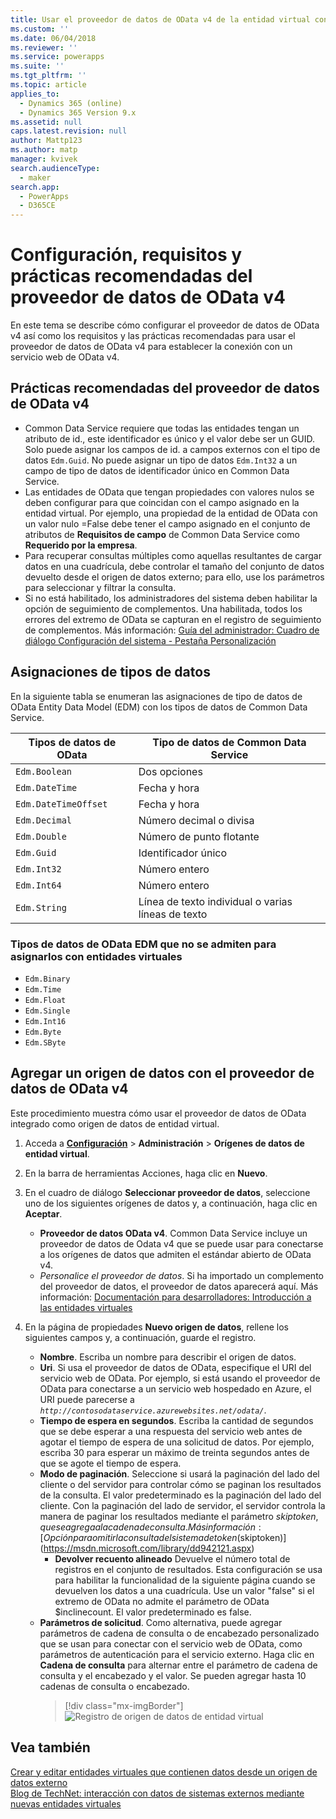 ```yaml
---
title: Usar el proveedor de datos de OData v4 de la entidad virtual con Common Data Service | MicrosoftDocs
ms.custom: ''
ms.date: 06/04/2018
ms.reviewer: ''
ms.service: powerapps
ms.suite: ''
ms.tgt_pltfrm: ''
ms.topic: article
applies_to:
  - Dynamics 365 (online)
  - Dynamics 365 Version 9.x
ms.assetid: null
caps.latest.revision: null
author: Mattp123
ms.author: matp
manager: kvivek
search.audienceType:
  - maker
search.app:
  - PowerApps
  - D365CE
---
```


# <a name="odata-v4-data-provider-configuration-requirements-and-best-practices"></a>Configuración, requisitos y prácticas recomendadas del proveedor de datos de OData v4

En este tema se describe cómo configurar el proveedor de datos de OData v4 así como los requisitos y las prácticas recomendadas para usar el proveedor de datos de OData v4 para establecer la conexión con un servicio web de OData v4. 

## <a name="odata-v4-data-provider-best-practices"></a>Prácticas recomendadas del proveedor de datos de OData v4

- Common Data Service requiere que todas las entidades tengan un atributo de id., este identificador es único y el valor debe ser un GUID.  Solo puede asignar los campos de id. a campos externos con el tipo de datos `Edm.Guid`.  No puede asignar un tipo de datos `Edm.Int32` a un campo de tipo de datos de identificador único en Common Data Service.
-  Las entidades de OData que tengan propiedades con valores nulos se deben configurar para que coincidan con el campo asignado en la entidad virtual. Por ejemplo, una propiedad de la entidad de OData con un valor nulo =False debe tener el campo asignado en el conjunto de atributos de **Requisitos de campo** de Common Data Service como **Requerido por la empresa**. 
- Para recuperar consultas múltiples como aquellas resultantes de cargar datos en una cuadrícula, debe controlar el tamaño del conjunto de datos devuelto desde el origen de datos externo; para ello, use los parámetros para seleccionar y filtrar la consulta.
- Si no está habilitado, los administradores del sistema deben habilitar la opción de seguimiento de complementos. Una habilitada, todos los errores del extremo de OData se capturan en el registro de seguimiento de complementos. Más información: [Guía del administrador: Cuadro de diálogo Configuración del sistema - Pestaña Personalización](/dynamics365/customer-engagement/admin/system-settings-dialog-box-customization-tab) 

## <a name="data-type-mapping"></a>Asignaciones de tipos de datos

En la siguiente tabla se enumeran las asignaciones de tipo de datos de OData Entity Data Model (EDM) con los tipos de datos de Common Data Service. 

|Tipos de datos de OData|Tipo de datos de Common Data Service  |
|---------|---------|
|`Edm.Boolean`|Dos opciones|
|`Edm.DateTime`|Fecha y hora|
|`Edm.DateTimeOffset`|Fecha y hora|
|`Edm.Decimal`|Número decimal o divisa|
|`Edm.Double`|Número de punto flotante|
|`Edm.Guid`|Identificador único|
|`Edm.Int32`|Número entero|
|`Edm.Int64`|Número entero|
|`Edm.String`|Línea de texto individual o varias líneas de texto|


### <a name="odata-edm-data-types-that-are-not-supported-for-mapping-with-virtual-entities"></a>Tipos de datos de OData EDM que no se admiten para asignarlos con entidades virtuales 

- `Edm.Binary `
- `Edm.Time` 
- `Edm.Float `
- `Edm.Single` 
- `Edm.Int16` 
- `Edm.Byte` 
- `Edm.SByte`

 
## <a name="add-a-data-source-using-the-odata-v4-data-provider"></a>Agregar un origen de datos con el proveedor de datos de OData v4

Este procedimiento muestra cómo usar el proveedor de datos de OData integrado como origen de datos de entidad virtual.   
  
1. Acceda a **[Configuración](../model-driven-apps/advanced-navigation.md#settings)** > **Administración** > **Orígenes de datos de entidad virtual**.  
1. En la barra de herramientas Acciones, haga clic en **Nuevo**.  
1. En el cuadro de diálogo **Seleccionar proveedor de datos**, seleccione uno de los siguientes orígenes de datos y, a continuación, haga clic en **Aceptar**.  
  
    - **Proveedor de datos OData v4**. Common Data Service incluye un proveedor de datos de Odata v4 que se puede usar para conectarse a los orígenes de datos que admiten el estándar abierto de OData v4.  
    - *Personalice el proveedor de datos*. Si ha importado un complemento del proveedor de datos, el proveedor de datos aparecerá aquí. Más información: [Documentación para desarrolladores: Introducción a las entidades virtuales](/dynamics365/customer-engagement/developer/virtual-entities/get-started-ve)  
    
1. En la página de propiedades **Nuevo origen de datos**, rellene los siguientes campos y, a continuación, guarde el registro.  
  
    - **Nombre**. Escriba un nombre para describir el origen de datos.  
    - **Uri**. Si usa el proveedor de datos de OData, especifique el URI del servicio web de OData. Por ejemplo, si está usando el proveedor de OData para conectarse a un servicio web hospedado en Azure, el URI puede parecerse a *`http://contosodataservice.azurewebsites.net/odata/`*.  
    - **Tiempo de espera en segundos**. Escriba la cantidad de segundos que se debe esperar a una respuesta del servicio web antes de agotar el tiempo de espera de una solicitud de datos. Por ejemplo, escriba 30 para esperar un máximo de treinta segundos antes de que se agote el tiempo de espera.  
    - **Modo de paginación**. Seleccione si usará la paginación del lado del cliente o del servidor para controlar cómo se paginan los resultados de la consulta. El valor predeterminado es la paginación del lado del cliente. Con la paginación del lado de servidor, el servidor controla la manera de paginar los resultados mediante el parámetro $skiptoken, que se agrega a la cadena de consulta. Más información: [Opción para omitir la consulta del sistema de token ($skiptoken)](https://msdn.microsoft.com/library/dd942121.aspx)  
        -  **Devolver recuento alineado** Devuelve el número total de registros en el conjunto de resultados. Esta configuración se usa para habilitar la funcionalidad de la siguiente página cuando se devuelven los datos a una cuadrícula. Use un valor "false" si el extremo de OData no admite el parámetro de OData $inclinecount. El valor predeterminado es false.
    - **Parámetros de solicitud**. Como alternativa, puede agregar parámetros de cadena de consulta o de encabezado personalizado que se usan para conectar con el servicio web de OData, como parámetros de autenticación para el servicio externo. Haga clic en **Cadena de consulta** para alternar entre el parámetro de cadena de consulta y el encabezado y el valor. Se pueden agregar hasta 10 cadenas de consulta o encabezado. 
        > [!div class="mx-imgBorder"] 
        > ![Registro de origen de datos de entidad virtual](media/virtual-entity-data-source.png) 


## <a name="see-also"></a>Vea también  

[Crear y editar entidades virtuales que contienen datos desde un origen de datos externo](create-edit-virtual-entities.md) <br/>
[Blog de TechNet: interacción con datos de sistemas externos mediante nuevas entidades virtuales](https://blogs.technet.microsoft.com/lystavlen/2017/09/08/virtual-entities/)
